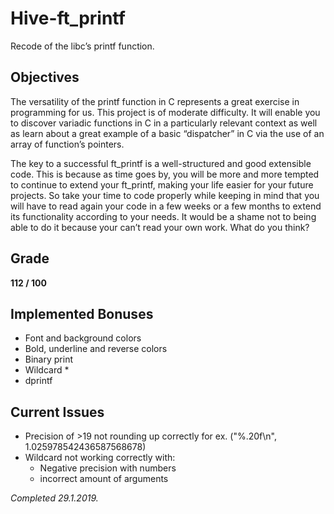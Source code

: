 # Hive-ft_printf
Recode of the libc’s printf function.

## Objectives
 
The versatility of the printf function in C represents a great exercise in programming for
us. This project is of moderate difficulty. It will enable you to discover variadic functions
in C in a particularly relevant context as well as learn about a great example of a basic
“dispatcher” in C via the use of an array of function’s pointers.

The key to a successful ft_printf is a well-structured and good extensible code. This
is because as time goes by, you will be more and more tempted to continue to extend
your ft_printf, making your life easier for your future projects. So take your time to
code properly while keeping in mind that you will have to read again your code in a few
weeks or a few months to extend its functionality according to your needs. It would be a
shame not to being able to do it because your can’t read your own work. What do you think?

## Grade

**112 / 100**

## Implemented Bonuses
* Font and background colors
* Bold, underline and reverse colors
* Binary print
* Wildcard *
* dprintf

## Current Issues
* Precision of >19 not rounding up correctly for ex. ("%.20f\n", 1.025978542436587568678)
* Wildcard not working correctly with:
  * Negative precision with numbers
  * incorrect amount of arguments
  
_Completed 29.1.2019._
